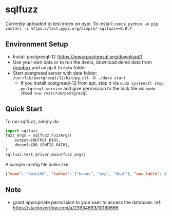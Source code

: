 # sqlfuzz

Currently uploaded to test index on pypi. To install:
`conda_python -m pip install -i https://test.pypi.org/simple/ sqlfuzz==0.0.4`

## Environment Setup

- Install postgresql-12 (https://www.postgresql.org/download/)
- Use your own data or to run the demo, download demo data from [dropbox](https://www.dropbox.com/s/jw5719fycsxq5n6/data.zip?dl=0) and unzip it to `data` folder
- Start postgresql server with data folder: `/usr/lib/postgresql/12/bin/pg_ctl -D ./data start`
  - If you install postgresql-12 from apt, stop it via `sudo systemctl stop postgresql.service` and give permission to the lock file via `sudo chmod o+w /var/run/postgresql`

## Quick Start
To run sqlfuzz, simply do
```python
import sqlfuzz
fuzz_args = sqlfuzz.FuzzArgs(
    output={OUTPUT_DIR},
    dbconf={DB_CONFIG_PATH},
)
sqlfuzz.test_driver.main(fuzz_args)
```

A sample config file looks like:
```json
{"name": "demo100", "tables": ["bonus", "emp", "dept"], "max_table": 3, "max_column": 16}
```

## Note
- grant appropriate permission to your user to access the database. ref: https://stackoverflow.com/a/23934693/10180666
